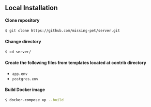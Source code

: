 ## Local Installation

#### Clone repository

```bash
$ git clone https://github.com/missing-pet/server.git
```

#### Change directory

```bash
$ cd server/
```

#### Create the following files from templates located at contrib directory

 - `app.env`
 - `postgres.env`

#### Build Docker image

```bash
$ docker-compose up --build
```

